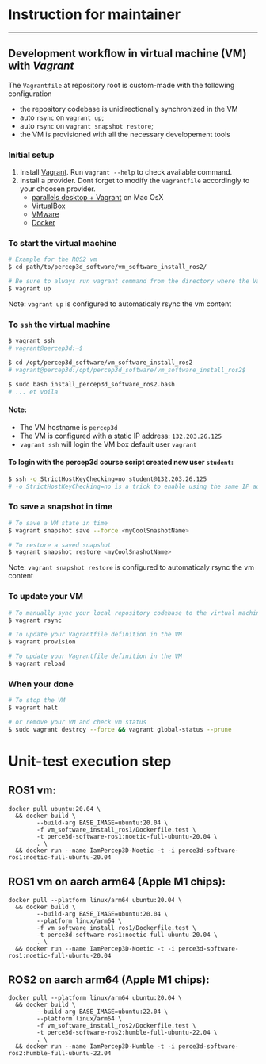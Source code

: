 # Instruction for maintainer

---

## Development workflow in virtual machine (VM) with _Vagrant_ 

The `Vagrantfile` at repository root is custom-made with the following configuration
- the repository codebase is unidirectionally synchronized in the VM 
- auto `rsync` on `vagrant up`;
- auto `rsync` on `vagrant snapshot restore`;
- the VM is provisioned with all the necessary developement tools

### Initial setup
1. Install [Vagrant](https://www.vagrantup.com). Run `vagrant --help` to check available command. 
2. Install a provider. Dont forget to modify the `Vagrantfile` accordingly to your choosen provider.
   - [parallels desktop + Vagrant](http://parallels.github.io/vagrant-parallels/docs/) on Mac OsX 
   - [VirtualBox](https://developer.hashicorp.com/vagrant/docs/providers/virtualbox)
   - [VMware](https://developer.hashicorp.com/vagrant/docs/providers/vmware)
   - [Docker](https://developer.hashicorp.com/vagrant/docs/providers/docker)

### To start the virtual machine
```bash
# Example for the ROS2 vm
$ cd path/to/percep3d_software/vm_software_install_ros2/

# Be sure to always run vagrant command from the directory where the Vagrantfile is.
$ vagrant up
```
Note: `vagrant up` is configured to automaticaly rsync the vm content

### To `ssh` the virtual machine
```bash
$ vagrant ssh
# vagrant@percep3d:~$

$ cd /opt/percep3d_software/vm_software_install_ros2
# vagrant@percep3d:/opt/percep3d_software/vm_software_install_ros2$

$ sudo bash install_percep3d_software_ros2.bash
# ... et voila
```
#### Note: 
- The VM hostname is `percep3d`
- The VM is configured with a static IP address: `132.203.26.125`
- `vagrant ssh` will login the VM box default user `vagrant`
 
#### To login with the percep3d course script created new user `student`:  
```bash
$ ssh -o StrictHostKeyChecking=no student@132.203.26.125
# -o StrictHostKeyChecking=no is a trick to enable using the same IP address as the real server and
```


### To save a snapshot in time
```bash
# To save a VM state in time
$ vagrant snapshot save --force <myCoolSnashotName>

# To restore a saved snapshot
$ vagrant snapshot restore <myCoolSnashotName>
```
Note: `vagrant snapshot restore` is configured to automaticaly rsync the vm content

### To update your VM
```bash
# To manually sync your local repository codebase to the virtual machine (unidirectional sync)
$ vagrant rsync

# To update your Vagrantfile definition in the VM
$ vagrant provision  

# To update your Vagrantfile definition in the VM
$ vagrant reload
```

### When your done
```bash
# To stop the VM
$ vagrant halt

# or remove your VM and check vm status
$ sudo vagrant destroy --force && vagrant global-status --prune
```


# Unit-test execution step 
## ROS1 vm:
```shell
docker pull ubuntu:20.04 \
  && docker build \
        --build-arg BASE_IMAGE=ubuntu:20.04 \ 
        -f vm_software_install_ros1/Dockerfile.test \ 
        -t perce3d-software-ros1:noetic-full-ubuntu-20.04 \ 
        . \ 
  && docker run --name IamPercep3D-Noetic -t -i perce3d-software-ros1:noetic-full-ubuntu-20.04 
```

## ROS1 vm on aarch arm64 (Apple M1 chips):
```shell
docker pull --platform linux/arm64 ubuntu:20.04 \
  && docker build \
        --build-arg BASE_IMAGE=ubuntu:20.04 \ 
        --platform linux/arm64 \ 
        -f vm_software_install_ros1/Dockerfile.test \ 
        -t perce3d-software-ros1:noetic-full-ubuntu-20.04 \ 
        . \ 
  && docker run --name IamPercep3D-Noetic -t -i perce3d-software-ros1:noetic-full-ubuntu-20.04 
```

## ROS2 on aarch arm64 (Apple M1 chips):
```shell
docker pull --platform linux/arm64 ubuntu:20.04 \
  && docker build \
        --build-arg BASE_IMAGE=ubuntu:22.04 \
        --platform linux/arm64 \
        -f vm_software_install_ros2/Dockerfile.test \
        -t perce3d-software-ros2:humble-full-ubuntu-22.04 \
        . \
  && docker run --name IamPercep3D-Humble -t -i perce3d-software-ros2:humble-full-ubuntu-22.04 
```
